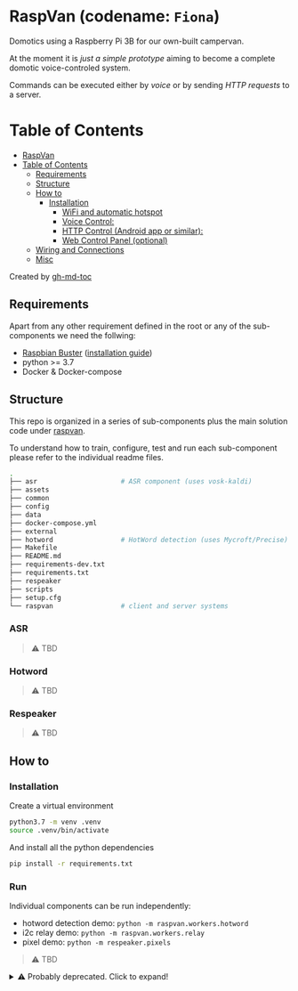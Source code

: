 # RaspVan (codename: `Fiona`)

Domotics using a Raspberry Pi 3B for our own-built campervan.

At the moment it is _just a simple prototype_ aiming to become a
complete domotic voice-controled system.

Commands can be executed either by _voice_ or by sending _HTTP requests_ to a server.


Table of Contents
=================

   * [RaspVan](#raspvan)
   * [Table of Contents](#table-of-contents)
      * [Requirements](#requirements)
      * [Structure](#structure)
      * [How to](#how-to)
         * [Installation](#installation)
            * [WiFi and automatic hotspot](#wifi-and-automatic-hotspot)
            * [Voice Control:](#voice-control)
            * [HTTP Control (Android app or similar):](#http-control-android-app-or-similar)
            * [Web Control Panel (optional)](#web-control-panel-optional)
      * [Wiring and Connections](#wiring-and-connections)
      * [Misc](#misc)

Created by [gh-md-toc](https://github.com/ekalinin/github-markdown-toc)


## Requirements

Apart from any other requirement defined in the root or any of the sub-components we
need the follwing:

*  [Raspbian Buster](https://www.raspberrypi.org/downloads/raspbian/)
   ([installation guide](https://www.raspberrypi.org/documentation/installation/installing-images/README.md))
*  python >= 3.7
*  Docker & Docker-compose


## Structure

This repo is organized in a series of sub-components plus the main solution code
under [raspvan](raspvan/]).

To understand how to train, configure, test and run each sub-component please refer to
the individual readme files.

```bash
.
├── asr                     # ASR component (uses vosk-kaldi)
├── assets
├── common
├── config
├── data
├── docker-compose.yml
├── external
├── hotword                 # HotWord detection (uses Mycroft/Precise)
├── Makefile
├── README.md
├── requirements-dev.txt
├── requirements.txt
├── respeaker
├── scripts
├── setup.cfg
└── raspvan                 # client and server systems

```


### ASR

> ⚠️ TBD

### Hotword

> ⚠️ TBD

### Respeaker

> ⚠️ TBD


## How to

### Installation

Create a virtual environment

```bash
python3.7 -m venv .venv
source .venv/bin/activate
```

And install all the python dependencies

```bash
pip install -r requirements.txt
```


### Run

Individual components can be run independently:

 - hotword detection demo: `python -m raspvan.workers.hotword`
 - i2c relay demo: `python -m raspvan.workers.relay`
 - pixel demo: `python -m respeaker.pixels`


> ⚠️ TBD


<details>
  <summary>⚠️ Probably deprecated. Click to expand!</summary>

### WiFi and automatic hotspot

In order to communicate with the RaspberryPi we will configure it to connect to
a series of known WiFi networks when available and to create a Hotspot otherwise.

Refer to [auto-wifi-hotspot](http://www.raspberryconnect.com/network/item/330-raspberry-pi-auto-wifi-hotspot-switch-internet)
from [raspberryconnect/network](http://www.raspberryconnect.com/network).

By default the RaspberryPi will be accessible at the IP: `192.168.50.5` when the hotspot is active.


## Wiring and Connections

TBD

## Misc

* Drawing and simulation tool: [partsim simulator](https://www.partsim.com/simulator)

</details>
